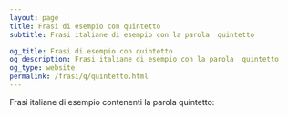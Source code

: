 ```yaml
---
layout: page
title: Frasi di esempio con quintetto 
subtitle: Frasi italiane di esempio con la parola  quintetto

og_title: Frasi di esempio con quintetto 
og_description: Frasi italiane di esempio con la parola  quintetto
og_type: website
permalink: /frasi/q/quintetto.html
---
```


Frasi italiane di esempio contenenti la parola quintetto:


